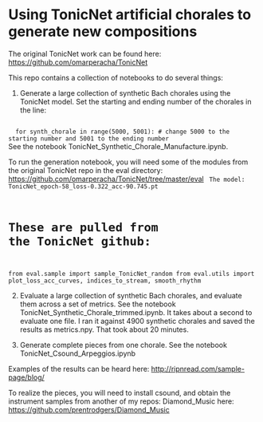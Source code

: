# Using TonicNet artificial chorales to generate new compositions

The original TonicNet work can be found here: https://github.com/omarperacha/TonicNet

This repo contains a collection of notebooks to do several things:
1.  Generate a large collection of synthetic Bach chorales using the TonicNet model. Set the starting and ending number of the chorales in the line: 

<code>
  for synth_chorale in range(5000, 5001): # change 5000 to the starting number and 5001 to the ending number
</code>
See the notebook TonicNet_Synthetic_Chorale_Manufacture.ipynb.

To run the generation notebook, you will need some of the modules from the original TonicNet repo in the eval directory: https://github.com/omarperacha/TonicNet/tree/master/eval
<code>
The model: TonicNet_epoch-58_loss-0.322_acc-90.745.pt
# These are pulled from the TonicNet github: 
from eval.sample import sample_TonicNet_random
from eval.utils import plot_loss_acc_curves, indices_to_stream, smooth_rhythm
</code>

2.  Evaluate a large collection of synthetic Bach chorales, and evaluate them across a set of metrics. See the notebook TonicNet_Synthetic_Chorale_trimmed.ipynb. It takes about a second to evaluate one file. I ran it against 4900 synthetic chorales and saved the results as metrics.npy. That took about 20 minutes. 

3.  Generate complete pieces from one chorale. See the notebook TonicNet_Csound_Arpeggios.ipynb
  
Examples of the results can be heard here: http://ripnread.com/sample-page/blog/

To realize the pieces, you will need to install csound, and obtain the instrument samples from another of my repos: Diamond_Music here: https://github.com/prentrodgers/Diamond_Music


